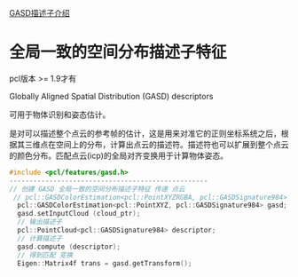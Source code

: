 [GASD描述子介绍](https://blog.csdn.net/xiuzhang5738/article/details/84879093)

# 全局一致的空间分布描述子特征

pcl版本 >= 1.9才有

Globally Aligned Spatial Distribution (GASD) descriptors

可用于物体识别和姿态估计。

是对可以描述整个点云的参考帧的估计，这是用来对准它的正则坐标系统之后，根据其三维点在空间上的分布，计算出点云的描述符。描述符也可以扩展到整个点云的颜色分布。匹配点云(icp)的全局对齐变换用于计算物体姿态。

```c++
#include <pcl/features/gasd.h>
--------------------------------------------------
// 创建 GASD 全局一致的空间分布描述子特征 传递 点云
 // pcl::GASDColorEstimation<pcl::PointXYZRGBA, pcl::GASDSignature984> gasd;//包含颜色
  pcl::GASDColorEstimation<pcl::PointXYZ, pcl::GASDSignature984> gasd;
  gasd.setInputCloud (cloud_ptr);
  // 输出描述子
  pcl::PointCloud<pcl::GASDSignature984> descriptor;
  // 计算描述子
  gasd.compute (descriptor);
  // 得到匹配 变换
  Eigen::Matrix4f trans = gasd.getTransform();
```